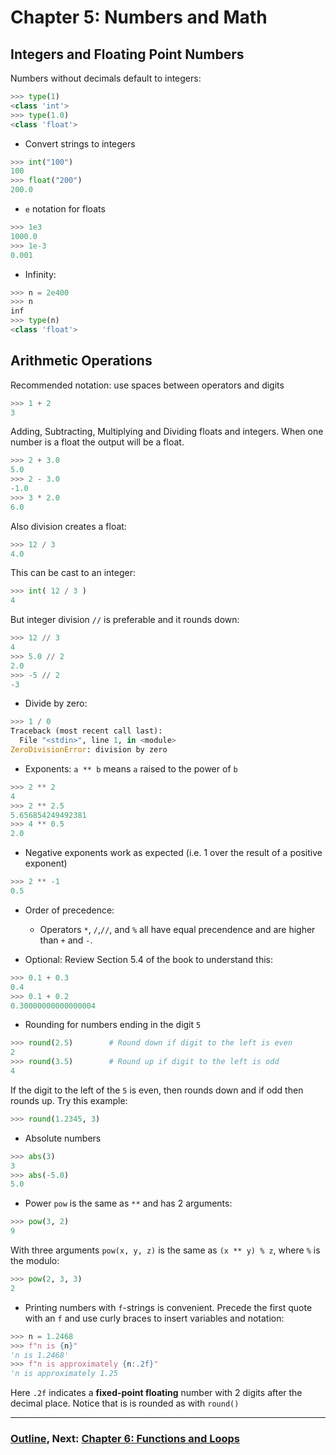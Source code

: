# Chapter 5: Numbers and Math

## Integers and Floating Point Numbers
Numbers without decimals default to integers:
```python
>>> type(1)
<class 'int'>
>>> type(1.0)
<class 'float'>
```
* Convert strings to integers
```python
>>> int("100")
100
>>> float("200")
200.0
```
* `e` notation for floats
```python
>>> 1e3
1000.0
>>> 1e-3
0.001
```
* Infinity:
```python
>>> n = 2e400
>>> n
inf
>>> type(n)
<class 'float'>
```

## Arithmetic Operations

Recommended notation: use spaces between operators and digits
```python
>>> 1 + 2
3
```
Adding, Subtracting, Multiplying and Dividing floats and integers.  When one number is a float the output will be a float. 
```python
>>> 2 + 3.0
5.0
>>> 2 - 3.0
-1.0
>>> 3 * 2.0
6.0
```
Also division creates a float:
```python
>>> 12 / 3
4.0
```
This can be cast to an integer:
```python
>>> int( 12 / 3 )
4
```
But integer division `//` is preferable and it rounds down:
```python
>>> 12 // 3
4
>>> 5.0 // 2
2.0
>>> -5 // 2
-3
```
* Divide by zero:
```python
>>> 1 / 0
Traceback (most recent call last):
  File "<stdin>", line 1, in <module>
ZeroDivisionError: division by zero
```
* Exponents: `a ** b` means `a` raised to the power of `b`
```python
>>> 2 ** 2
4
>>> 2 ** 2.5
5.656854249492381
>>> 4 ** 0.5
2.0
```
* Negative exponents work as expected (i.e. 1 over the result of a positive exponent)
```python
>>> 2 ** -1
0.5
```
* Order of precedence:
   * Operators `*`, `/`,`//`, and `%` all have equal precendence and are higher than `+` and `-`.

* Optional: Review Section 5.4 of the book to understand this:
```python
>>> 0.1 + 0.3
0.4
>>> 0.1 + 0.2
0.30000000000000004
```
* Rounding for numbers ending in the digit `5` 
```python
>>> round(2.5)        # Round down if digit to the left is even
2
>>> round(3.5)        # Round up if digit to the left is odd
4
```
If the digit to the left of the `5` is even, then rounds down and if odd then rounds up.  Try this example:
```python
>>> round(1.2345, 3)
```
* Absolute numbers
```python
>>> abs(3)
3
>>> abs(-5.0)
5.0
```
* Power `pow` is the same as `**` and has 2 arguments:
```python
>>> pow(3, 2)
9
```
With three arguments `pow(x, y, z)` is the same as `(x ** y) % z`, where `%` is the modulo:
```python
>>> pow(2, 3, 3)
2
```
* Printing numbers with `f`-strings is convenient.  Precede the first quote with an `f` and use curly braces to insert variables and notation:
```python
>>> n = 1.2468
>>> f"n is {n}"
'n is 1.2468'
>>> f"n is approximately {n:.2f}"
'n is approximately 1.25
```
Here `.2f` indicates a **fixed-point floating** number with 2 digits after the decimal place.  Notice that is is rounded as with `round()`

___
### [Outline](README.md), Next: [Chapter 6: Functions and Loops](Chapter_06_Functions_and_Loops.md)

